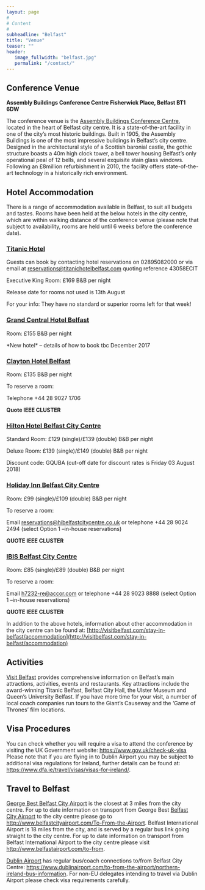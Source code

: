 ```yaml
---
layout: page
#
# Content
#
subheadline: "Belfast"
title: "Venue"
teaser: ""
header:
   image_fullwidth: "belfast.jpg"
   permalink: "/contact/"
---
```


## Conference Venue
**Assembly Buildings Conference Centre Fisherwick Place, Belfast BT1 6DW** 

The conference venue is the [Assembly Buildings Conference
Centre](http://www.assemblybuildings.co.uk/), located in the heart of Belfast
city centre.  It is a state-of-the-art facility in one of the city’s most
historic buildings.  Built in 1905, the Assembly Buildings is one of the most
impressive buildings in Belfast’s city centre.  Designed in the architectural
style of a Scottish baronial castle, the gothic structure boasts a 40m high
clock tower, a bell tower housing Belfast’s only operational peal of 12 bells,
and several exquisite stain glass windows.  Following an £8million
refurbishment in 2010, the facility offers state-of-the-art technology in a
historically rich environment.

## Hotel Accommodation

There is a range of accommodation available in Belfast, to suit all budgets and
tastes.  Rooms have been held at the below hotels in the city centre, which are
within walking distance of the conference venue (please note that subject to
availability, rooms are held until 6 weeks before the conference date).

### [Titanic Hotel](https://www.titanichotelbelfast.com/)
Guests can book by contacting hotel reservations on 02895082000 or via email at reservations@titanichotelbelfast.com quoting reference 43058ECIT

Executive King Room: £169 B&B per night

Release date for rooms not used is 13th August

For your info: They have no standard or superior rooms left for that week!

### [Grand Central Hotel Belfast](http://www.hastingshotels.com/grand-central/)
Room: £155 B&B per night

\*New hotel\* – details of how to book tbc December 2017

### [Clayton Hotel Belfast](http://www.claytonhotelbelfast.com)

Room: £135 B&B per night

To reserve a room:

Telephone +44 28 9027 1706

**Quote IEEE CLUSTER**

### [Hilton Hotel Belfast City Centre](http://www3.hilton.com/en/hotels/united-kingdom/hilton-belfast-BFSHITW/index.html)
Standard Room: £129 (single)/£139 (double) B&B per night

Deluxe Room: £139 (single)/£149 (double) B&B per night

Discount code: GQUBA (cut-off date for discount rates is Friday 03 August 2018)

### [Holiday Inn Belfast City Centre](https://www.ihg.com/holidayinn/hotels/gb/en/belfast/bfsas/hoteldetail)
Room: £99 (single)/£109 (double) B&B per night

To reserve a room:

Email [reservations@hibelfastcitycentre.co.uk](mailto:reservations@hibelfastcitycentre.co.uk)  or telephone +44 28 9024 2494 (select Option 1 –in-house reservations)

**QUOTE IEEE CLUSTER**

### [IBIS Belfast City Centre](http://www.ibisbelfastcity.com/)
Room: £85 (single)/£89 (double) B&B per night

To reserve a room:

Email [h7232-re@accor.com](mailto:h7232-re@accor.com) or telephone +44 28 9023 8888 (select Option 1 –in-house reservations)

**QUOTE IEEE CLUSTER**

In addition to the above hotels, information about other accommodation in the city centre can be found at: [http://visitbelfast.com/stay-in-belfast/accommodation](http://visitbelfast.com/stay-in-belfast/accommodation)

## Activities 
[Visit Belfast](http://visitbelfast.com/) provides comprehensive information on Belfast’s main
attractions, activities, events and restaurants. Key attractions include the
award-winning Titanic Belfast, Belfast City Hall, the Ulster Museum and Queen’s
University Belfast.  If you have more time for your visit, a number of local
coach companies run tours to the Giant’s Causeway and the ‘Game of Thrones’
film locations.

## Visa Procedures 
You can check whether you will require a visa to attend the
conference by visiting the UK Government website:
<https://www.gov.uk/check-uk-visa> Please note that if you are flying in to
Dublin Airport you may be subject to additional visa regulations for Ireland,
further details can be found at:
<https://www.dfa.ie/travel/visas/visas-for-ireland/>.

## Travel to Belfast 
[George Best Belfast City Airport](http://www.belfastcityairport.com/) is the closest at 3 miles
from the city centre. For up to date information on transport from George Best
[Belfast City Airport](https://www.belfastairport.com/) to the city centre please go to
<http://www.belfastcityairport.com/To-From-the-Airport>.  Belfast International
Airport is 18 miles from the city, and is served by a regular bus link going
straight to the city centre. For up to date information on transport from
Belfast International Airport to the city centre please visit
<http://www.belfastairport.com/to-from>.

[Dublin Airport](https://www.dublinairport.com/) has regular bus/coach
connections to/from Belfast City Centre:
<https://www.dublinairport.com/to-from-the-airport/northern-ireland-bus-information>.
For non-EU delegates intending to travel via Dublin Airport please check visa
requirements carefully. 
